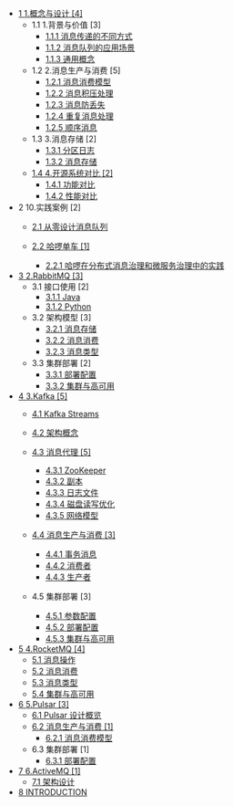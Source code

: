   - [1 1.概念与设计 [4]](/1.概念与设计/README.md)
    - 1.1 1.背景与价值 [3]
      - [1.1.1 消息传递的不同方式](/1.概念与设计/1.背景与价值/消息传递的不同方式.md)
      - [1.1.2 消息队列的应用场景](/1.概念与设计/1.背景与价值/消息队列的应用场景.md)
      - [1.1.3 通用概念](/1.概念与设计/1.背景与价值/通用概念.md)
    - 1.2 2.消息生产与消费 [5]
      - [1.2.1 消息消费模型](/1.概念与设计/2.消息生产与消费/消息消费模型.md)
      - [1.2.2 消息积压处理](/1.概念与设计/2.消息生产与消费/消息积压处理.md)
      - [1.2.3 消息防丢失](/1.概念与设计/2.消息生产与消费/消息防丢失.md)
      - [1.2.4 重复消息处理](/1.概念与设计/2.消息生产与消费/重复消息处理.md)
      - [1.2.5 顺序消息](/1.概念与设计/2.消息生产与消费/顺序消息.md)
    - 1.3 3.消息存储 [2]
      - [1.3.1 分区日志](/1.概念与设计/3.消息存储/分区日志.md)
      - [1.3.2 消息存储](/1.概念与设计/3.消息存储/消息存储.md)
    - [1.4 4.开源系统对比 [2]](/1.概念与设计/4.开源系统对比/README.md)
      - [1.4.1 功能对比](/1.概念与设计/4.开源系统对比/功能对比.md)
      - [1.4.2 性能对比](/1.概念与设计/4.开源系统对比/性能对比.md)
  - 2 10.实践案例 [2]
    - [2.1 从零设计消息队列](/10.实践案例/从零设计消息队列/README.md)
      
    - [2.2 哈啰单车 [1]](/10.实践案例/哈啰单车/README.md)
      - [2.2.1 哈啰在分布式消息治理和微服务治理中的实践](/10.实践案例/哈啰单车/2021-哈啰在分布式消息治理和微服务治理中的实践.md)
  - [3 2.RabbitMQ [3]](/2.RabbitMQ/README.md)
    - 3.1 接口使用 [2]
      - [3.1.1 Java](/2.RabbitMQ/接口使用/Java.md)
      - [3.1.2 Python](/2.RabbitMQ/接口使用/Python.md)
    - 3.2 架构模型 [3]
      - [3.2.1 消息存储](/2.RabbitMQ/架构模型/消息存储.md)
      - [3.2.2 消息消费](/2.RabbitMQ/架构模型/消息消费.md)
      - [3.2.3 消息类型](/2.RabbitMQ/架构模型/消息类型.md)
    - 3.3 集群部署 [2]
      - [3.3.1 部署配置](/2.RabbitMQ/集群部署/部署配置.md)
      - [3.3.2 集群与高可用](/2.RabbitMQ/集群部署/集群与高可用.md)
  - [4 3.Kafka [5]](/3.Kafka/README.md)
    - [4.1 Kafka Streams](/3.Kafka/Kafka%20Streams/README.md)
      
    - [4.2 架构概念](/3.Kafka/架构概念.md)
    - [4.3 消息代理 [5]](/3.Kafka/消息代理/README.md)
      - [4.3.1 ZooKeeper](/3.Kafka/消息代理/ZooKeeper.md)
      - [4.3.2 副本](/3.Kafka/消息代理/副本.md)
      - [4.3.3 日志文件](/3.Kafka/消息代理/日志文件.md)
      - [4.3.4 磁盘读写优化](/3.Kafka/消息代理/磁盘读写优化.md)
      - [4.3.5 网络模型](/3.Kafka/消息代理/网络模型.md)
    - [4.4 消息生产与消费 [3]](/3.Kafka/消息生产与消费/README.md)
      - [4.4.1 事务消息](/3.Kafka/消息生产与消费/事务消息.md)
      - [4.4.2 消费者](/3.Kafka/消息生产与消费/消费者.md)
      - [4.4.3 生产者](/3.Kafka/消息生产与消费/生产者.md)
    - 4.5 集群部署 [3]
      - [4.5.1 参数配置](/3.Kafka/集群部署/参数配置.md)
      - [4.5.2 部署配置](/3.Kafka/集群部署/部署配置.md)
      - [4.5.3 集群与高可用](/3.Kafka/集群部署/集群与高可用.md)
  - [5 4.RocketMQ [4]](/4.RocketMQ/README.md)
    - [5.1 消息操作](/4.RocketMQ/消息操作.md)
    - [5.2 消息消费](/4.RocketMQ/消息消费.md)
    - [5.3 消息类型](/4.RocketMQ/消息类型.md)
    - [5.4 集群与高可用](/4.RocketMQ/集群与高可用.md)
  - [6 5.Pulsar [3]](/5.Pulsar/README.md)
    - [6.1 Pulsar 设计概览](/5.Pulsar/Pulsar%20设计概览.md)
    - [6.2 消息生产与消费 [1]](/5.Pulsar/消息生产与消费/README.md)
      - [6.2.1 消息消费模型](/5.Pulsar/消息生产与消费/消息消费模型.md)
    - 6.3 集群部署 [1]
      - [6.3.1 部署配置](/5.Pulsar/集群部署/部署配置.md)
  - [7 6.ActiveMQ [1]](/6.ActiveMQ/README.md)
    - [7.1 架构设计](/6.ActiveMQ/架构设计.md)
  - [8 INTRODUCTION](/INTRODUCTION.md)